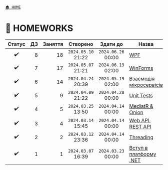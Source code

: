 ﻿[`🏠 HOME`](../README.md)  

# 📕 HOMEWORKS

| Статус | ДЗ | Заняття | Створено | Здати до | Назва |
|:---:|---:|---:|:---:|:---:|---|
| ✔️ | 8 | 18 | `2024.05.10` 21:22 | `2024.06.26` 00:00 | [WPF](./00/08/README.md) |
| ✔️ | 7 | 17 | `2024.05.07` 21:21 | `2024.06.19` 02:00 | [WinForms](./00/07/README.md) |
| ✔️ | 6 | 14 | `2024.04.24` 20:39 | `2024.05.19` 02:00 | [Взаємодія мікросервісів](./00/06/README.md) |
| ✔️ | 5 |  9 | `2024.04.09` 21:22 | `2024.04.28` 00:00 | [Unit Tests](./00/05/README.md) |
| ✔️ | 4 |  5 | `2024.03.25` 13:50 | `2024.04.14` 00:00 | [MediatR & Onion](./00/04/README.md) |
| ✔️ | 3 |  4 | `2024.03.14` 15:45 | `2024.04.14` 00:00 | [Web API. REST API](./00/03/README.md) |
| ✔️ | 2 |  2 | `2024.03.12` 23:36 | `2024.04.14` 00:00 | [Threading](./00/02/README.md) |
| ✔️ | 1 |  1 | `2024.03.07` 16:39 | `2024.03.23` 00:00 | [Вступ в платформу .NET](./00/01/README.md) |